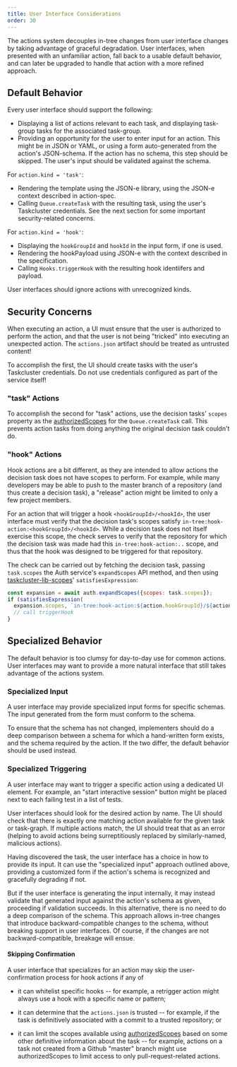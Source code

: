 ```yaml
---
title: User Interface Considerations
order: 30
---
```


The actions system decouples in-tree changes from user interface changes
by taking advantage of graceful degradation. User interfaces, when
presented with an unfamiliar action, fall back to a usable default
behavior, and can later be upgraded to handle that action with a more
refined approach.

Default Behavior
----------------

Every user interface should support the following:

-   Displaying a list of actions relevant to each task, and displaying
    task-group tasks for the associated task-group.
-   Providing an opportunity for the user to enter input for an
    action. This might be in JSON or YAML, or using a form
    auto-generated from the action's JSON-schema. If the action has no
    schema, this step should be skipped. The user's input should be
    validated against the schema.

For `action.kind = 'task'`:

-   Rendering the template using the JSON-e library, using the JSON-e
    context described in action-spec.
-   Calling `Queue.createTask` with the resulting task, using the
    user's Taskcluster credentials. See the next section for some
    important security-related concerns.

For `action.kind = 'hook'`:

-   Displaying the `hookGroupId` and `hookId` in the input form,
    if one is used.
-   Rendering the hookPayload using JSON-e with the context described
    in the specification.
-   Calling `Hooks.triggerHook` with the resulting hook identiifers
    and payload.

User interfaces should ignore actions with unrecognized kinds.

Security Concerns
-----------------

When executing an action, a UI must ensure that the user is authorized to
perform the action, and that the user is not being "tricked" into executing an
unexpected action. The `actions.json` artifact should be treated as untrusted
content!

To accomplish the first, the UI should create tasks with the user's
Taskcluster credentials. Do not use credentials configured as part of
the service itself!

### "task" Actions

To accomplish the second for "task" actions, use the decision tasks' `scopes`
property as the
[authorizedScopes](https://docs.taskcluster.net/manual/design/apis/hawk/authorized-scopes)
for the `Queue.createTask` call. This prevents action tasks from doing anything
the original decision task couldn't do.

### "hook" Actions

Hook actions are a bit different, as they are intended to allow actions the
decision task does not have scopes to perform. For example, while many
developers may be able to push to the master branch of a repository (and thus
create a decision task), a "release" action might be limited to only a few
project members.

For an action that will trigger a hook `<hookGroupId>/<hookId>`, the user
interface must verify that the decision task's scopes satisfy
`in-tree:hook-action:<hookGroupId>/<hookId>`. While a decision task does not
itself exercise this scope, the check serves to verify that the repository for
which the decision task was made had this `in-tree:hook-action:..` scope, and
thus that the hook was designed to be triggered for that repository.

The check can be carried out by fetching the decision task, passing
`task.scopes` the Auth service's `expandScopes` API method, and then using
[taskcluster-lib-scopes](https://github.com/taskcluster/taskcluster-lib-scopes)'
`satisfiesExpression`:

```javascript
const expansion = await auth.expandScopes({scopes: task.scopes});
if (satisfiesExpression(
  expansion.scopes, `in-tree:hook-action:${action.hookGroupId}/${action.hookId}`)) {
  // call triggerHook
}
```

Specialized Behavior
--------------------

The default behavior is too clumsy for day-to-day use for common
actions. User interfaces may want to provide a more natural interface
that still takes advantage of the actions system.

### Specialized Input

A user interface may provide specialized input forms for specific
schemas. The input generated from the form must conform to the schema.

To ensure that the schema has not changed, implementers should do a deep
comparison between a schema for which a hand-written form exists, and
the schema required by the action. If the two differ, the default
behavior should be used instead.

### Specialized Triggering

A user interface may want to trigger a specific action using a dedicated
UI element. For example, an "start interactive session" button might be
placed next to each failing test in a list of tests.

User interfaces should look for the desired action by name. The UI
should check that there is exactly one matching action available for the
given task or task-graph. If multiple actions match, the UI should treat
that as an error (helping to avoid actions being surreptitiously
replaced by similarly-named, malicious actions).

Having discovered the task, the user interface has a choice in how to
provide its input. It can use the "specialized input" approach outlined
above, providing a customized form if the action's schema is recognized
and gracefully degrading if not.

But if the user interface is generating the input internally, it may
instead validate that generated input against the action's schema as
given, proceeding if validation succeeds. In this alternative, there is
no need to do a deep comparison of the schema. This approach allows
in-tree changes that introduce backward-compatible changes to the
schema, without breaking support in user interfaces. Of course, if the
changes are not backward-compatible, breakage will ensue.

#### Skipping Confirmation

A user interface that specializes for an action may skip the user-confirmation
process for hook actions if any of

* it can whitelist specific hooks -- for example, a retrigger action might
  always use a hook with a specific name or pattern;

* it can determine that the `actions.json` is trusted -- for example, if the
  task is definitively associated with a commit to a trusted repository; or

* it can limit the scopes available using
  [authorizedScopes](https://docs.taskcluster.net/manual/design/apis/hawk/authorized-scopes)
  based on some other definitive information about the task -- for example,
  actions on a task not created from a Github "master" branch might use
  authorizedScopes to limit access to only pull-request-related actions.

